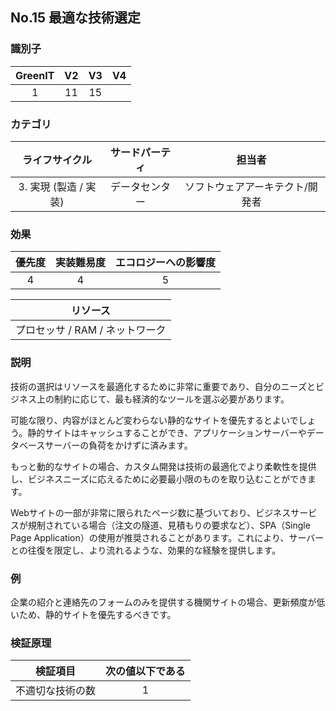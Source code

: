 ## No.15 最適な技術選定

### 識別子

| GreenIT |  V2  |  V3  |  V4  |
|:-------:|:----:|:----:|:----:|
|   1   |  11 | 15  |      |

### カテゴリ

| ライフサイクル |  サードパーティ  |  担当者  |
|:---------:|:----:|:----:|
| 3. 実現 (製造 / 実装) | データセンター | ソフトウェアアーキテクト/開発者 |

### 効果

| 優先度 |      実装難易度       |  エコロジーへの影響度    |
|:-------------------:|:-------------------------:|:---------------------:|
| 4 | 4 | 5 |

|リソース                                      |
|:----------------------------------------------------------:|
|  プロセッサ  / RAM / ネットワーク  |

### 説明

技術の選択はリソースを最適化するために非常に重要であり、自分のニーズとビジネス上の制約に応じて、最も経済的なツールを選ぶ必要があります。

可能な限り、内容がほとんど変わらない静的なサイトを優先するとよいでしょう。静的サイトはキャッシュすることができ、アプリケーションサーバーやデータベースサーバーの負荷をかけずに済みます。

もっと動的なサイトの場合、カスタム開発は技術の最適化でより柔軟性を提供し、ビジネスニーズに応えるために必要最小限のものを取り込むことができます。

Webサイトの一部が非常に限られたページ数に基づいており、ビジネスサービスが規制されている場合（注文の隧道、見積もりの要求など）、SPA（Single Page Application）の使用が推奨されることがあります。これにより、サーバーとの往復を限定し、より流れるような、効果的な経験を提供します。

### 例

企業の紹介と連絡先のフォームのみを提供する機関サイトの場合、更新頻度が低いため、静的サイトを優先するべきです。

### 検証原理

| 検証項目     | 次の値以下である   |  
|-------------------|:-------------------------:|
| 不適切な技術の数  | 1  |
